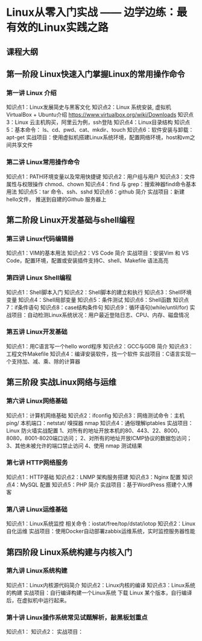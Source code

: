 # Linux从零入门实战 —— 边学边练：最有效的Linux实践之路

## 课程大纲

## 第一阶段 Linux快速入门掌握Linux的常用操作命令 
### 第一讲 Linux 介绍
知识点1：Linux发展简史与黑客文化
知识点2：Linux 系统安装, 虚拟机 VirtualBox + Ubuntu介绍
https://www.virtualbox.org/wiki/Downloads
知识点3：Linux 云主机购买，阿里云为例，ssh登陆
知识点4：Linux目录结构
知识点5：基本命令： ls、cd、pwd、cat、mkdir、touch
知识点6：软件安装与卸载： apt-get
实战项目：使用虚拟机搭建Linux系统环境，配置网络环境，host和vm之间共享文件

### 第二讲 Linux常用操作命令
知识点1：PATH环境变量以及常用快捷键
知识点2：用户组与用户 
知识点3：文件属性与权限操作 chmod、chown
知识点4：find 与 grep：搜索神器find命令基本用法
知识点5：tar 命令、ssh、sshd
知识点6：github 简介
实战项目：新建hello文件， 推送到自建的Github 服务器上


## 第二阶段 Linux开发基础与shell编程
### 第三讲 Linux代码编辑器
知识点1：VIM的基本用法
知识点2：VS Code 简介
实战项目：安装Vim 和 VS Code，配置环境，配置或安装插件支持C、shell、Makefile 语法高亮

### 第四讲 Linux Shell编程
知识点1：Shell脚本入门
知识点2：Shell脚本的建立和执行
知识点3：Shell环境变量
知识点4：Shell局部变量
知识点5：条件测试
知识点6：Shell函数
知识点7：if条件语句
知识点8：case结构条件句
知识点9：循环语句(while/until/for)
实战项目：自动检测Linux系统状况：用户最近登陆日志、CPU、内存、磁盘情况

### 第五讲 Linux开发基础
知识点1：用C语言写一个hello word程序
知识点2：GCC与GDB 简介
知识点3：工程文件Makefile
知识点4：编译安装软件，找一个软件
实战项目：C语言实现一个支持加、减、乘、除的计算器  


## 第三阶段 实战Linux网络与运维
### 第六讲 Linux网络基础
知识点1：计算机网络基础
知识点2：ifconfig
知识点3：网络测试命令：主机 ping/ 本机端口：netstat/ 嗅探器 nmap
知识点4：通俗理解iptables
实战项目：Linux 防火墙实战配置
1、对所有的地址开放本机的80、443、22、8000，8080，8001-8020端口访问；
2、对所有的地址开放ICMP协议的数据包访问；
3、其他未被允许的端口禁止访问
4、使用 nmap 测试结果


### 第七讲 HTTP网络服务
知识点1：HTTP基础
知识点2：LNMP 架构服务搭建
知识点3：Nginx 配置
知识点4：MySQL 配置
知识点5：PHP 简介
实战项目：基于WordPress 搭建个人博客


### 第八讲 Linux运维基础
知识点1：Linux系统监控 相关命令：iostat/free/top/dstat/iotop
知识点2：Linux自化运维
实战项目：使用Docker自动部署zabbix运维系统，实时监控服务器性能

## 第四阶段 Linux系统构建与内核入门
### 第九讲 Linux系统构建
知识点1：Linux内核源代码简介
知识点2：Linux内核的编译
知识点3：Linux系统的构建
实战项目：自行编译构建一个Linux系统
下载 Linux 某个版本，自行编译后，在虚拟机中运行起来。


### 第十讲 Linux操作系统常见试题解析，敲黑板划重点
知识点1：
知识点2：
实战项目：
